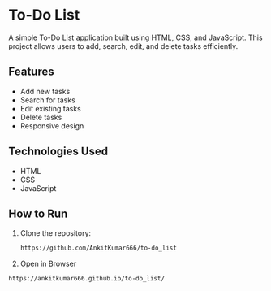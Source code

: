# To-Do List

A simple To-Do List application built using HTML, CSS, and JavaScript. This project allows users to add, search, edit, and delete tasks efficiently.

## Features

- Add new tasks
- Search for tasks
- Edit existing tasks
- Delete tasks
- Responsive design

## Technologies Used

- HTML
- CSS
- JavaScript

## How to Run

1. Clone the repository:
   ```sh
   https://github.com/AnkitKumar666/to-do_list
   ```

2. Open in Browser
```sh
https://ankitkumar666.github.io/to-do_list/
```
